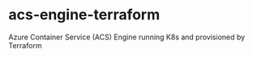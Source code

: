 # acs-engine-terraform
Azure Container Service (ACS) Engine running K8s and provisioned by Terraform
